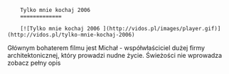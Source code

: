 
        Tylko mnie kochaj 2006 
        =============
        
        [![Tylko mnie kochaj 2006 ](http://vidos.pl/images/player.gif)](http://vidos.pl/tylko-mnie-kochaj-2006)
        
        
 Głównym bohaterem filmu jest Michał - współwłaściciel dużej firmy architektonicznej, który prowadzi nudne życie. Świeżości nie wprowadza zobacz pełny opis
    
